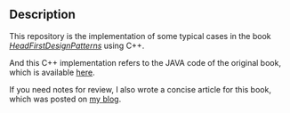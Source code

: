 ## Description
This repository is the implementation of some typical cases in the book *[HeadFirstDesignPatterns](https://www.oreilly.com/library/view/head-first-design/9781492077992/)* using C++.

And this C++ implementation refers to the JAVA code of the original book, which is available [here](https://wickedsmart.com/head-first-design-patterns).

If you need notes for review, I also wrote a concise article for this book, which was posted on [my blog](https://suikasan111.github.io/2024/02/07/%E3%80%8AHead-First%E8%AE%BE%E8%AE%A1%E6%A8%A1%E5%BC%8F%E3%80%8B%E7%B2%BE%E7%82%BC%E6%95%B4%E7%90%86/).
